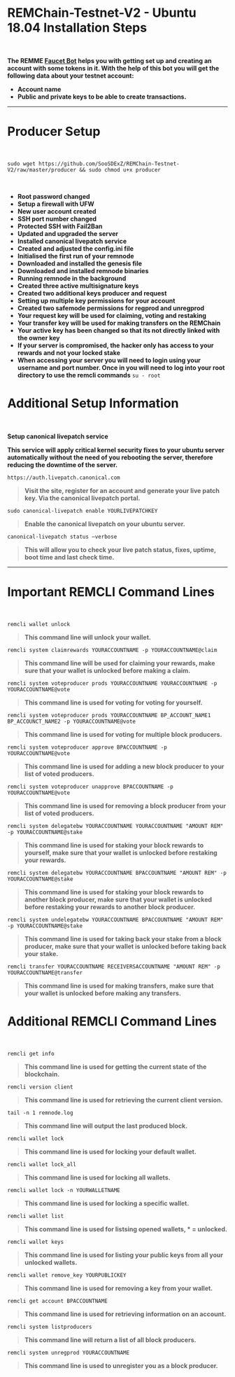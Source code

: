 #
# **REMChain-Testnet-V2 - Ubuntu 18.04 Installation Steps**
<br>

**The REMME [Faucet Bot](https://t.me/RemmeProtocolTestnetFaucetBot) helps you with getting set up and creating an account with some tokens in it. With the help of this bot you will get the following data about your testnet account:**

* **Account name**
* **Public and private keys to be able to create transactions.**

***
# Producer Setup

<br>

```
sudo wget https://github.com/SooSDExZ/REMChain-Testnet-V2/raw/master/producer && sudo chmod u+x producer
```

<br>

* **Root password changed**
* **Setup a firewall with UFW**
* **New user account created**
* **SSH port number changed**
* **Protected SSH with Fail2Ban**
* **Updated and upgraded the server**
* **Installed canonical livepatch service**
* **Created and adjusted the config.ini file**
* **Initialised the first run of your remnode**
* **Downloaded and installed the genesis file**
* **Downloaded and installed remnode binaries**
* **Running remnode in the background**
* **Created three active multisignature keys**
* **Created two additional keys producer and request**
* **Setting up multiple key permissions for your account**
* **Created two safemode permissions for regprod and unregprod** 
* **Your request key will be used for claiming, voting and restaking**
* **Your transfer key will be used for making transfers on the REMChain**
* **Your active key has been changed so that its not directly linked with the owner key**
* **If your server is compromised, the hacker only has access to your rewards and not your locked stake**
* **When accessing your server you will need to login using your username and port number. Once in you will need to log into your root directory to use the remcli commands** `su - root`

#
# Additional Setup Information
<br>

**Setup canonical livepatch service**

**This service will apply critical kernel security fixes to your ubuntu server automatically without the need of you rebooting the server, therefore reducing the downtime of the server.**

```
https://auth.livepatch.canonical.com
```

> **Visit the site, register for an account and generate your live patch key. Via the canonical livepatch portal.**

```
sudo canonical-livepatch enable YOURLIVEPATCHKEY
```

> **Enable the canonical livepatch on your ubuntu server.**

```
canonical-livepatch status —verbose
```

> **This will allow you to check your live patch status, fixes, uptime, boot time and last check time.** 

***

# Important REMCLI Command Lines
<br>

```
remcli wallet unlock
```

> **This command line will unlock your wallet.**

```
remcli system claimrewards YOURACCOUNTNAME -p YOURACCOUNTNAME@claim
```

> **This command line will be used for claiming your rewards, make sure that your wallet is unlocked before making a claim.**

```
remcli system voteproducer prods YOURACCOUNTNAME YOURACCOUNTNAME -p YOURACCOUNTNAME@vote
```

> **This command line is used for voting for voting for yourself.**

```
remcli system voteproducer prods YOURACCOUNTNAME BP_ACCOUNT_NAME1 BP_ACCOUNCT_NAME2 -p YOURACCOUNTNAME@vote
```

> **This command line is used for voting for multiple block producers.**

```
remcli system voteproducer approve BPACCOUNTNAME -p YOURACCOUNTNAME@vote
```

> **This command line is used for adding a new block producer to your list of voted producers.**

```
remcli system voteproducer unapprove BPACCOUNTNAME -p YOURACCOUNTNAME@vote
```

> **This command line is used for removing a block producer from your list of voted producers.**

```
remcli system delegatebw YOURACCOUNTNAME YOURACCOUNTNAME "AMOUNT REM" -p YOURACCOUNTNAME@stake
```

> **This command line is used for staking your block rewards to yourself, make sure that your wallet is unlocked before restaking your rewards.**

```
remcli system delegatebw YOURACCOUNTNAME BPACCOUNTNAME "AMOUNT REM" -p YOURACCOUNTNAME@stake
```

> **This command line is used for staking your block rewards to another block producer, make sure that your wallet is unlocked before restaking your rewards to another block producer.**

```
remcli system undelegatebw YOURACCOUNTNAME BPACCOUNTNAME "AMOUNT REM" -p YOURACCOUNTNAME@stake
```

> **This command line is used for taking back your stake from a block producer, make sure that your wallet is unlocked before taking back your stake.**

```
remcli transfer YOURACCOUNTNAME RECEIVERSACCOUNTNAME "AMOUNT REM" -p YOURACCOUNTNAME@transfer
```

> **This command line is used for making transfers, make sure that your wallet is unlocked before making any transfers.**

#
# Additional REMCLI Command Lines
<br>

```
remcli get info
```

> **This command line is used for getting the current state of the blockchain.**

```
remcli version client
```

> **This command line is used for retrieving the current client version.**

```
tail -n 1 remnode.log
```

> **This command line will output the last produced block.**

```
remcli wallet lock
```

> **This command line is used for locking your default wallet.**

```
remcli wallet lock_all
```

> **This command line is used for locking all wallets.**

```
remcli wallet lock -n YOURWALLETNAME
```

> **This command line is used for locking a specific wallet.**

```
remcli wallet list
```

> **This command line is used for listsing opened wallets, * = unlocked.**

```
remcli wallet keys
```

> **This command line is used for listing your public keys from all your unlocked wallets.**

```
remcli wallet remove_key YOURPUBLICKEY
```

> **This command line is used for removing a key from your wallet.**

```
remcli get account BPACCOUNTNAME
```

> **This command line is used for retrieving information on an account.**

```
remcli system listproducers
```

> **This command line will return a list of all block producers.**

```
remcli system unregprod YOURACCOUNTNAME
```

> **This command line is used to unregister you as a block producer.**
